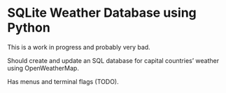 <h1>SQLite Weather Database using Python</h1> 
This is a work in progress and probably very bad.

Should create and update an SQL database for capital countries’ weather using OpenWeatherMap.

Has menus and terminal flags (TODO).
